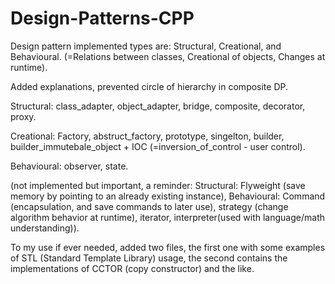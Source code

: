 # Design-Patterns-CPP
Design pattern implemented types are: Structural, Creational, and Behavioural. (=Relations between classes, Creational of objects, Changes at runtime).

Added explanations, prevented circle of hierarchy in composite DP.

Structural:
class_adapter,
object_adapter,
bridge,
composite,
decorator,
proxy.

Creational:
Factory,
abstruct_factory,
prototype,
singelton,
builder,
builder_immutebale_object + IOC (=inversion_of_control - user control).

Behavioural:
observer,
state.

(not implemented but important, a reminder:
Structural: Flyweight (save memory by pointing to an already existing instance),
Behavioural: Command (encapsulation, and save commands to later use), strategy (change algorithm behavior at runtime), iterator, interpreter(used with language/math understanding)).

To my use if ever needed,
added two files, the first one with some examples of STL (Standard Template Library) usage,
the second contains the implementations of CCTOR (copy constructor) and the like.
